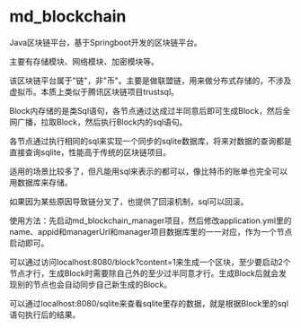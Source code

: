 # md_blockchain
Java区块链平台，基于Springboot开发的区块链平台。

主要有存储模块、网络模块、加密模块等。

该区块链平台属于"链"，非"币"。主要是做联盟链，用来做分布式存储的，不涉及虚拟币。本质上类似于腾讯区块链项目trustsql。

Block内存储的是类Sql语句，各节点通过达成过半同意后即可生成Block，然后全网广播，拉取Block，然后执行Block内的sql语句。

各节点通过执行相同的sql来实现一个同步的sqlite数据库，将来对数据的查询都是直接查询sqlite，性能高于传统的区块链项目。

适用的场景比较多了，但凡能用sql来表示的都可以，像比特币的账单也完全可以用数据库来存储。

如果因为某些原因导致链分叉了，也提供了回滚机制，sql可以回滚。

使用方法：先启动md_blockchain_manager项目，然后修改application.yml里的name、appid和managerUrl和manager项目数据库里的一一对应，作为一个节点启动即可。

可以通过访问localhost:8080/block?content=1来生成一个区块，至少要启动2个节点才行，生成Block时需要除自己外的至少过半同意才行。生成Block后就会发现别的节点也会自动同步自己新生成的Block。

可以通过localhost:8080/sqlite来查看sqlite里存的数据，就是根据Block里的sql语句执行后的结果。



